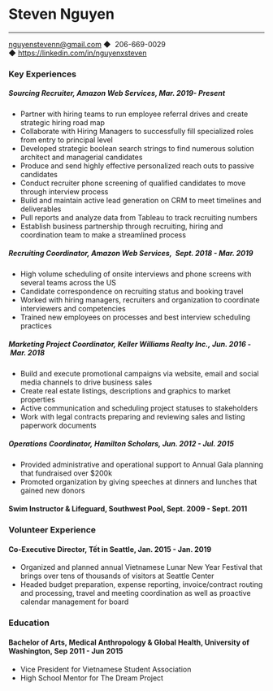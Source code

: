 # Steven Nguyen
---
nguyenstevenn@gmail.com ◆  206-669-0029 ◆ https://linkedin.com/in/nguyenxsteven

### Key Experiences


##### Sourcing Recruiter, Amazon Web Services, Mar. 2019- Present
<ul>
	<li>Partner with hiring teams to run employee referral drives and create strategic hiring road map </li>
	<li>Collaborate with Hiring Managers to successfully fill specialized roles from entry to principal level </li>
	<li> Developed strategic boolean search strings to find numerous solution architect and managerial candidates </li>
	<li>Produce and send highly effective personalized reach outs to passive candidates </li>
	<li> Conduct recruiter phone screening of qualified candidates to move through interview process </li>
	<li> Build and maintain active lead generation on CRM to meet timelines and deliverables </li>
	<li> Pull reports and analyze data from Tableau to track recruiting numbers </li>
	<li> Establish business partnership through recruiting, hiring and coordination team to make a streamlined process </li>
</ul>

##### Recruiting Coordinator, Amazon Web Services,  Sept. 2018 - Mar. 2019
<ul>
	<li>High volume scheduling of onsite interviews and phone screens with several teams across the US </li>
	<li>Candidate correspondence on recruiting status and booking travel </li>
	<li> Worked with hiring managers, recruiters and organization to coordinate interviewers and competencies  </li>
	<li>Trained new employees on processes and best interview scheduling practices </li>
</ul>

##### Marketing Project Coordinator, Keller Williams Realty Inc., Jun. 2016 - Mar. 2018
<ul>
	<li>Build and execute promotional campaigns via website, email and social media channels to drive business sales </li>
	<li>Create real estate listings, descriptions and graphics to market properties </li>
	<li>Active communication and scheduling project statuses to stakeholders  </li>
	<li>Work with legal contracts preparing and reviewing sales and listing paperwork documents </li>
</ul>

##### Operations Coordinator, Hamilton Scholars, Jun. 2012 - Jul. 2015
<ul>
	<li>Provided administrative and operational support to Annual Gala planning that fundraised over $200k</li>
	<li>Promoted organization by giving speeches at dinners and lunches that gained new donors </li>
</ul>

#### Swim Instructor & Lifeguard, Southwest Pool, Sept. 2009 - Sept. 2011

### Volunteer Experience
#### Co-Executive Director, Tết in Seattle, Jan. 2015 - Jan. 2019
<ul>
	<li>Organized and planned annual Vietnamese Lunar New Year Festival that brings over tens of thousands of visitors at Seattle Center</li>
	<li>Headed budget preparation, expense reporting, invoice/contract routing and processing, travel and meeting coordination as well as proactive calendar management for board </li>
</ul>

### Education
#### Bachelor of Arts, Medical Anthropology & Global Health, University of Washington, Sep 2011 - Jun 2015
<ul>
	<li>Vice President for Vietnamese Student Association</li>
	<li>High School Mentor for The Dream Project </li>
</ul>
